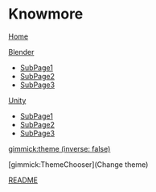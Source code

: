 # Knowmore

[Home](index.md)

[Blender]()

  * [SubPage1](content/files/blender/page1.md)
  * [SubPage2](content/files/blender/page2.md)
  * [SubPage3](content/files/blender/page3.md)

[Unity]()
  * [SubPage1](content/files/unity/page1.md)
  * [SubPage2](content/files/unity/page2.md)
  * [SubPage3](content/files/unity/page3.md)

<!-- set a default theme -->
[gimmick:theme (inverse: false)](cosmo)

<!-- show a theme chooser in the menu bar -->
[gimmick:ThemeChooser](Change theme)

[README](README.md)
